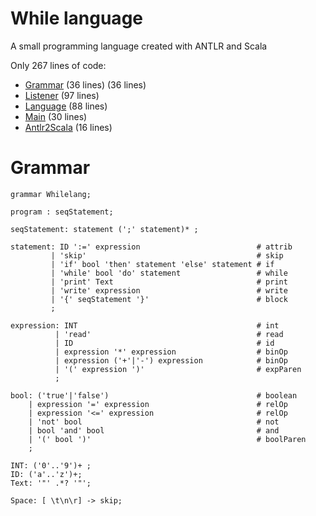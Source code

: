 While language
=====

  A small programming language created with ANTLR and Scala

Only 267 lines of code:
  - [Grammar](src/whilelang/Whilelang.g4) (36 lines) (36 lines)
  - [Listener](src/whilelang/MyListener) (97 lines)
  - [Language](src/whilelang/Language.scala) (88 lines)
  - [Main](src/whilelang/Main.scala) (30 lines)
  - [Antlr2Scala](src/whilelang/Antlr2Scala.scala) (16 lines)

Grammar
====

````ANTLR
grammar Whilelang;

program : seqStatement;

seqStatement: statement (';' statement)* ;

statement: ID ':=' expression                          # attrib
         | 'skip'                                      # skip
         | 'if' bool 'then' statement 'else' statement # if
         | 'while' bool 'do' statement                 # while
         | 'print' Text                                # print
         | 'write' expression                          # write
         | '{' seqStatement '}'                        # block
         ;

expression: INT                                        # int
          | 'read'                                     # read
          | ID                                         # id
          | expression '*' expression                  # binOp
          | expression ('+'|'-') expression            # binOp
          | '(' expression ')'                         # expParen
          ;

bool: ('true'|'false')                                 # boolean
    | expression '=' expression                        # relOp
    | expression '<=' expression                       # relOp
    | 'not' bool                                       # not
    | bool 'and' bool                                  # and
    | '(' bool ')'                                     # boolParen
    ;

INT: ('0'..'9')+ ;
ID: ('a'..'z')+;
Text: '"' .*? '"';

Space: [ \t\n\r] -> skip;
````
